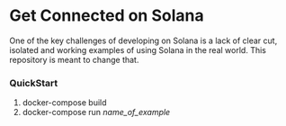 # Get Connected on Solana

One of the key challenges of developing on Solana is a lack of clear cut, isolated and working examples of using Solana in the real world.    This repository is meant to change that.


### QuickStart


1. docker-compose build
2. docker-compose run _name_of_example_
